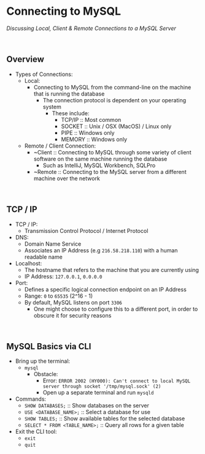# Connecting to MySQL
*Discussing Local, Client & Remote Connections to a MySQL Server*

<br>

## Overview
* Types of Connections:
    * Local:
        * Connecting to MySQL from the command-line on the machine that is running the database
            * The connection protocol is dependent on your operating system
                * These include:
                    - TCP/IP :: Most common
                    - SOCKET :: Unix / OSX (MacOS) / Linux only
                    - PIPE :: Windows only
                    - MEMORY :: Windows only
    * Remote / Client Connection:
        * ~Client :: Connecting to MySQL through some variety of client software on the same machine running the database
            * Such as IntelliJ, MySQL Workbench, SQLPro
        * ~Remote :: Connecting to the MySQL server from a different machine over the network 

<br>

## TCP / IP
* TCP / IP:
    * Transmission Control Protocol / Internet Protocol
* DNS:
    * Domain Name Service
    * Associates an IP Address (e.g `216.58.218.110`) with a human readable name
* Localhost:
    * The hostname that refers to the machine that you are currently using
    * IP Address: `127.0.0.1`, `0.0.0.0`
* Port:
    * Defines a specific logical connection endpoint on an IP Address
    * Range: `0` to `65535` (2^16 - 1)
    * By default, MySQL listens on port `3306`
        * One might choose to configure this to a different port, in order to obscure it for security reasons

<br>

## MySQL Basics via CLI
* Bring up the terminal:
    * `mysql`
        * Obstacle:
            * Error: `ERROR 2002 (HY000): Can't connect to local MySQL server through socket '/tmp/mysql.sock' (2)`
            * Open up a separate terminal and run `mysqld`
* Commands:
    * `SHOW DATABASES;` :: Show databases on the server
    * `USE <DATABASE_NAME>;` :: Select a database for use
    * `SHOW TABLES;` :: Show available tables for the selected database
    * `SELECT * FROM <TABLE_NAME>;` :: Query all rows for a given table
* Exit the CLI tool:
    * `exit`
    * `quit`
